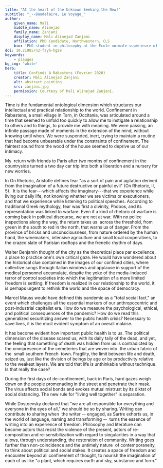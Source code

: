 ```yaml
---
title: "At the heart of the Unknown Seeking the New!"
subtitle: "_--Baudelaire, Le Voyage_"
author:
    given_name: Mali
    middle_name: Alinejad
    family_name: Zanjani
    display_name: Mali Alinejad Zanjani	
    affilation: PhD Candidate, Northwestern, CLS
    bio: 'PhD student in philosophy at the École normale supérieure of Paris, Mali Alinejad Zanjani works on Avicenna’s ontology, noetics and psychology and on their Latin reception in the 16th century. Her research focuses, in particular, on imagination and matter. She is also a visual artist.'
doi: 10.21985/n2-fsyh-hg28
keywords:
    - plauges
bg_img: 'white'
hero:
    title: Confinés à Rabastens (Fevrier 2020)
    creator: Mali Alinejad Zanjani
    alt: abstract painting
    src: zanjani.jpg
    permission: Courtesy of Mali Alinejad Zanjani.
---
```


Time is the fundamental ontological dimension which structures our intellectual and practical relationship to the world. Confinement in Rabastens, a small village in Tarn, in Occitania, was articulated around a time that seemed to unfold too quickly to allow me to instigate a relationship to others and to things, to provide me with meaning. We were passing, an infinite passage made of moments in the extension of the mind, without knowing until when. We were suspended, inert, trying to maintain a routine that had become unbearable under the constraints of confinement. The faintest sound from the wood of the house seemed to deprive us of our intimacy. 

My  return with friends to Paris after two months of confinement in the countryside turned a two day car trip into both a liberation and a nursery for new worries. 

In On Rhetoric, Aristotle defines fear "as a sort of pain and agitation derived from the imagination of a future destructive or painful evil" (On Rhetoric, II, 5).  It is the fear---which affects the imaginary---that we experience while living our daily life, not knowing whether we are victims or executioners, and that we experience while listening to political speeches. According to traditional Greek mythology, fear was first a divinity, Phobos, and its representation was linked to warfare. Even if a kind of rhetoric of warfare is coming back in political discourse, we are not at war. With no police inspections along the way, the return takes us  across the threshold, from green in the south to red in the north, that warns us of danger. From the province of bricks and unconsciousness, from nature ordered by the human hand, the winemakers, intensive agriculture and small local cooperatives, to the crazed slate of Parisian rooftops and the frenetic rhythm of days. 

Walter Benjamin thought of the city as the theoretical place par excellence, a place to practice one's own critical gaze. He would have wondered about the historical clue contained in the images of our confined cities, where collective songs through Italian windows and applause in support of the medical personnel accumulate, despite the yoke of the media-induced terror of control societies into which the legitimation of a more limited freedom is settling. If freedom is realized in our relationship to the world, it is perhaps urgent to rethink the world and the space of democracy. 

Marcel Mauss would have defined this pandemic as a "total social fact," an event which challenges all the essential markers of our anthropocentric and post-industrial capitalist era. How do we measure the psychological, ethical, and political consequences of the pandemic? How do we read this generalized securitizing answer to the public health crisis? Necessary to save lives, it is the most evident symptom of an overall malaise. 

It has become evident how important public health is to us. The political dimension of the disease scared us, with its daily tally of the dead, and yet, the feeling that something of death was hidden from us is contradicted by the omnipresence of the cemeteries that are woven into  the urban fabric of the  small southern French  town. Fragility, the limit between life and death, seized us, just like the division of beings by age or by productivity relative to the weakest layers. We are told that life is unthinkable without technique. Is that really the case?

During the first days of de-confinement, back in Paris, hard gazes weigh down on the people promenading in the street and penetrate their mask. The virus affects social bonds and evokes mutual mistrust by its diktat of social distancing. The new rule for "living well together" is separation. 

While Dostoevsky declared that "we are all responsible for everything and everyone in the eyes of all," we should be so by sharing. Writing can contribute to sharing when  the writer -- engaged, as Sartre exhorts us, in the world of language, naming and transforming --  turns the essence of writing into an experience of freedom. Philosophy and literature can become actors that resist the violence of the present, actors of re-composition and re-sensibilization with regard to singularities in a way that allows, through understanding, the restoration of community. Writing goes further than non-coincidence and the untimely nature  of contemporaneity, to think about political and social stakes. It creates a space of freedom and encounter beyond all confinement of thought, to nourish the imagination of each of us like "a plant, which requires earth and sky, substance and form."
